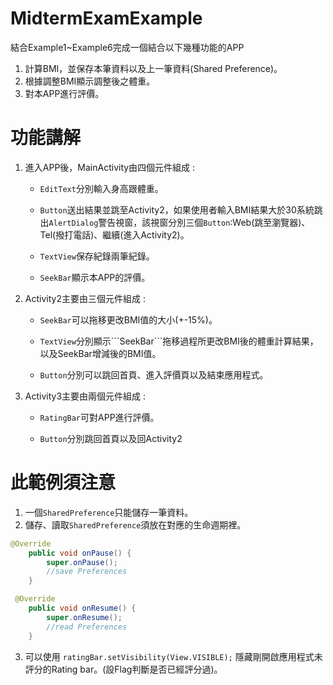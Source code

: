 # MidtermExamExample
結合Example1~Example6完成一個結合以下幾種功能的APP
1.	計算BMI，並保存本筆資料以及上一筆資料(Shared Preference)。
2.	根據調整BMI顯示調整後之體重。
3.	對本APP進行評價。

# 功能講解
1. 進入APP後，MainActivity由四個元件組成 :
	<ul>
   	 <li><p><code>EditText</code>分別輸入身高跟體重。
   	 <li><p><code>Button</code>送出結果並跳至Activity2，如果使用者輸入BMI結果大於30系統跳出<code>AlertDialog</code>警告視窗，該視窗分別三個<code>Button</code>:Web(跳至瀏覽器)、Tel(撥打電話)、繼續(進入Activity2)。
  	 <li><p><code>TextView</code>保存紀錄兩筆紀錄。
   	 <li><p><code>SeekBar</code>顯示本APP的評價。
  	</ul>
 

2.	Activity2主要由三個元件組成 :
      <ul>
        <li><p><code>SeekBar</code>可以拖移更改BMI值的大小(+-15%)。
        <li><p><code>TextView</code>分別顯示```SeekBar```拖移過程所更改BMI後的體重計算結果，以及SeekBar增減後的BMI值。
        <li><p><code>Button</code>分別可以跳回首頁、進入評價頁以及結束應用程式。
      </ul>

3.  Activity3主要由兩個元件組成 :
       <ul>
       	<li><p><code>RatingBar</code>可對APP進行評價。
          <li><p><code>Button</code>分別跳回首頁以及回Activity2
       </ul>

# 此範例須注意
1.  一個<code>SharedPreference</code>只能儲存一筆資料。
2.  儲存、讀取<code>SharedPreference</code>須放在對應的生命週期裡。

```Java
@Override
    public void onPause() {
        super.onPause();
        //save Preferences
    }
```

```Java
 @Override
    public void onResume() {
        super.onResume();
        //read Preferences
    }
```
3.  可以使用 ```ratingBar.setVisibility(View.VISIBLE);``` 隱藏剛開啟應用程式未評分的Rating bar。(設Flag判斷是否已經評分過)。
